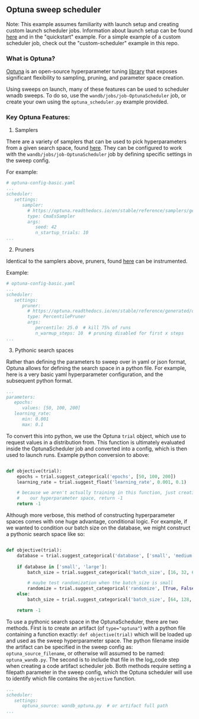 ## Optuna sweep scheduler

Note: This example assumes familiarity with launch setup and creating custom launch scheduler jobs. Information about launch setup can be found [here](https://docs.wandb.ai/guides/launch/quickstart) and in the "quickstart" example. For a simple example of a custom scheduler job, check out the "custom-scheduler" example in this repo. 

### What is Optuna? 

[Optuna](https://optuna.org/) is an open-source hyperparameter tuning [library](https://optuna.readthedocs.io/en/stable/) that exposes significant flexibility to sampling, pruning, and parameter space creation.  

Using sweeps on launch, many of these features can be used to scheduler wnadb sweeps. To do so, use the `wandb/jobs/job-OptunaScheduler` job, or create your own using the `optuna_scheduler.py` example provided.

### Key Optuna Features: 

1. Samplers

There are a variety of samplers that can be used to pick hyperparameters from a given search space, found [here](https://optuna.readthedocs.io/en/stable/reference/samplers/index.html). They can be configured to work with the `wandb/jobs/job-OptunaScheduler` job by defining specific settings in the sweep config. 

For example: 

```yaml
# optuna-config-basic.yaml
...
scheduler:
   settings:
      sampler:
        # https://optuna.readthedocs.io/en/stable/reference/samplers/generated/optuna.samplers.CmaEsSampler.html
        type: CmaEsSampler
        args:
           seed: 42
           n_startup_trials: 10
...
```

2. Pruners

Identical to the samplers above, pruners, found [here](https://optuna.readthedocs.io/en/stable/reference/pruners.html) can be instrumented. 

Example: 

```yaml
# optuna-config-basic.yaml
...
scheduler:
   settings:
      pruner:
        # https://optuna.readthedocs.io/en/stable/reference/generated/optuna.pruners.PercentilePruner.html
        type: PercentilePruner
        args:
           percentile: 25.0  # kill 75% of runs
           n_warmup_steps: 10  # pruning disabled for first x steps
...
```

3. Pythonic search spaces

Rather than defining the parameters to sweep over in yaml or json format, Optuna allows for defining the search space in a python file. For example, here is a very basic yaml hyperparameter configuration, and the subsequent python format. 

```yaml
...
parameters:
   epochs:
      values: [50, 100, 200]
   learning_rate:
      min: 0.001
      max: 0.1

```

To convert this into python, we use the Optuna `trial` object, which use to request values in a distribution from. This function is ultimately evaluated inside the OptunaScheduler job and converted into a config, which is then used to launch runs. Example python conversion to above: 

```python

def objective(trial):
    epochs = trial.suggest_categorical('epochs', [50, 100, 200])
    learning_rate = trial.suggest_float('learning_rate', 0.001, 0.1)

    # because we aren't actually training in this function, just creating 
    #    our hyperparameter space, return -1
    return -1
```

Although more verbose, this method of constructing hyperparameter spaces comes with one huge advantage, conditional logic. For example, if we wanted to condition our batch size on the database, we might construct a pythonic search space like so: 

```python

def objective(trial):
    database = trial.suggest_categorical('database', ['small', 'medium', 'large'])
    
    if database in ['small', 'large']:
        batch_size = trial.suggest_categorical('batch_size', [16, 32, 64])

        # maybe test randomization when the batch_size is small
        randomize = trial.suggest_categorical('randomize', [True, False])
    else:
        batch_size = trial.suggest_categorical('batch_size', [64, 128, 256])

    return -1
```

To use a pythonic search space in the OptunaScheduler, there are two methods. First is to create an artifact (of `type="optuna"`) with a python file containing a function exactly: `def objective(trial)` which will be loaded up and used as the sweep hyperparameter space. The python filename inside the artifact can be specified in the sweep config as: `optuna_source_filename`, or otherwise will assumed to be named: `optuna_wandb.py`. The second is to include that file in the log_code step when creating a code artifact scheduler job. Both methods require setting a filepath parameter in the sweep config, which the Optuna scheduler will use to identify which file contains the `objective` function.

```yaml
...
scheduler:
   settings:
      optuna_source: wandb_optuna.py  # or artifact full path
...
```